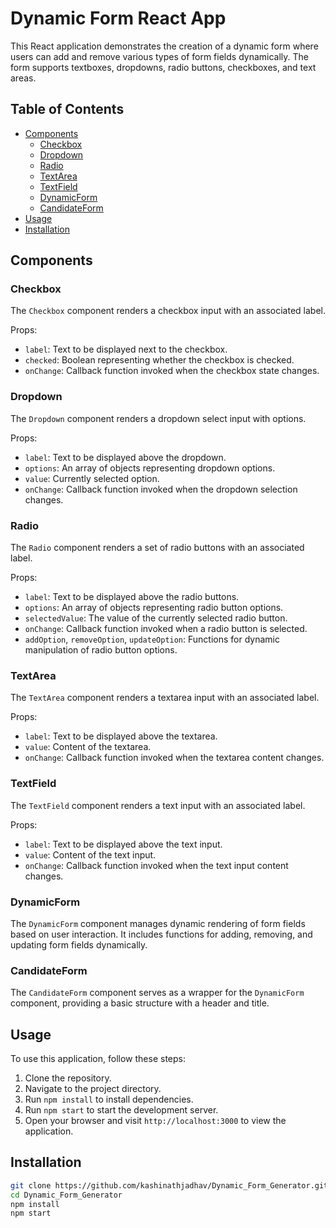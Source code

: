 # Dynamic Form React App

This React application demonstrates the creation of a dynamic form where users can add and remove various types of form fields dynamically. The form supports textboxes, dropdowns, radio buttons, checkboxes, and text areas.

## Table of Contents

- [Components](#components)
  - [Checkbox](#checkbox)
  - [Dropdown](#dropdown)
  - [Radio](#radio)
  - [TextArea](#textarea)
  - [TextField](#textfield)
  - [DynamicForm](#dynamicform)
  - [CandidateForm](#candidateform)
- [Usage](#usage)
- [Installation](#installation)

## Components

### Checkbox

The `Checkbox` component renders a checkbox input with an associated label.

Props:
- `label`: Text to be displayed next to the checkbox.
- `checked`: Boolean representing whether the checkbox is checked.
- `onChange`: Callback function invoked when the checkbox state changes.

### Dropdown

The `Dropdown` component renders a dropdown select input with options.

Props:
- `label`: Text to be displayed above the dropdown.
- `options`: An array of objects representing dropdown options.
- `value`: Currently selected option.
- `onChange`: Callback function invoked when the dropdown selection changes.

### Radio

The `Radio` component renders a set of radio buttons with an associated label.

Props:
- `label`: Text to be displayed above the radio buttons.
- `options`: An array of objects representing radio button options.
- `selectedValue`: The value of the currently selected radio button.
- `onChange`: Callback function invoked when a radio button is selected.
- `addOption`, `removeOption`, `updateOption`: Functions for dynamic manipulation of radio button options.

### TextArea

The `TextArea` component renders a textarea input with an associated label.

Props:
- `label`: Text to be displayed above the textarea.
- `value`: Content of the textarea.
- `onChange`: Callback function invoked when the textarea content changes.

### TextField

The `TextField` component renders a text input with an associated label.

Props:
- `label`: Text to be displayed above the text input.
- `value`: Content of the text input.
- `onChange`: Callback function invoked when the text input content changes.

### DynamicForm

The `DynamicForm` component manages dynamic rendering of form fields based on user interaction. It includes functions for adding, removing, and updating form fields dynamically.

### CandidateForm

The `CandidateForm` component serves as a wrapper for the `DynamicForm` component, providing a basic structure with a header and title.

## Usage

To use this application, follow these steps:

1. Clone the repository.
2. Navigate to the project directory.
3. Run `npm install` to install dependencies.
4. Run `npm start` to start the development server.
5. Open your browser and visit `http://localhost:3000` to view the application.

## Installation

```bash
git clone https://github.com/kashinathjadhav/Dynamic_Form_Generator.git
cd Dynamic_Form_Generator
npm install
npm start
```
